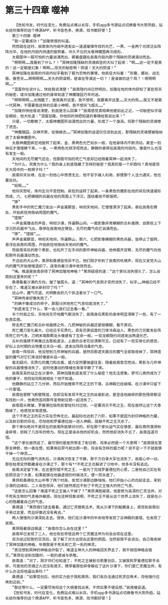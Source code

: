 # 第三十四章 噬神
        【告知书友，时代在变化，免费站点难以长存，手机app多书源站点切换看书大势所趋，站长给你推荐的这个换源APP，听书音色多、换源、找书都好使！】
       第三十四章 噬神
       “我一定要成功！”加隆愤恨的叫道。
       然而就在这时，辰南体内丹田中透发出一道道璀璨夺目的光芒，一黑、一金两个光球泛出阵阵光华，在他的丹田内快速的旋转着，许久不见的太极神魔图再次成形。
       太极图中一股可怕的力量汹涌而出，朝着盘踞在辰南丹田内那个残缺的灵魂涌动而去。
       “啊啊啊……我看到了什么？！”冥神加隆残缺的灵魂疯狂的大叫了起来：“啊……这一定不是真的！这一定都是幻象！啊啊……惊天的秘密啊！阴谋！天大的阴谋！”
       冥神加隆在辰南的丹田内似乎看到了极为恐怖的事情，他疯狂大叫着：“凯撒、娜丝、战无极、傲苍天……啊啊啊啊……天大的阴谋啊，是谁在导演这一切？！是谁做的这个局？！啊啊啊啊……”
       “混蛋你在说什么，快给我说清楚！”辰南隐约间已然明白，加隆在他的体内获知了某些惊天的秘密，或许加隆通过他的身体知道了神魔陵园万年的迷。
       “啊啊啊啊……太残酷了，放我离开这里，我不想死，我要离开这里……天大的局……我又不是第一代冥神，不需要我这样的后辈小神啊，我不想灰飞烟灭……”
       “加隆你快给我说清楚，到底是怎么回事？”辰南感觉真相离他是如此之近，一切秘密似乎就在眼前，他大吼道：“混蛋加隆，你他妈的快把知道的事情给我说出来！”
       只是，一切都晚了，太极神魔图所汹涌而出的力量，形成了一个漩涡。将那个残缺的灵魂卷了进去。
       “神魔陵园，众神齐聚，徒做嫁衣……”冥神加隆的话语仅仅说到此处，那残缺的灵魂便被吸纳进了太极神魔图中。
       太极神魔图疯狂地旋转了起来，金、黑两色光芒如水一般，在他身体内不断流动。直至一刻钟后才慢慢静下来，一金、一黑两色光球浮现而出，静静的悬停在辰南的丹田内。像是什么也没有发生一般。
       天地间的无尽魔气还在，但那股可怕的死亡气息却已经随着冥神一起消失了。
       “为什么，究竟为什么？我的身上到底隐藏了怎样的秘密？我真的是一个炉鼎吗？真地是惊天大局中的一枚棋子吗？”
       辰南仰天长啸，在这一刻他心中愤懑无比，他不甘于被人利用，即便那个人法力通天，他也要反抗。
       “呃啊……”
       他仰天怒吼，体内玄功不受控制。疯狂的运转了起来。一条黑色的魔影在他的背后快速凝形而成，六、七把模糊的兵器在他的周围上下浮沉，围绕着他不断旋转。
       “铮”
       黑影手中的死亡魔刀发出一声金属颤音，响彻天地间，它慢慢漂浮了起来。悬在辰南右臂处，开始疯狂地吸纳周围的魔气。
       “铿锵”
       一声金属撞击的声音，响彻沙漠，传遍群山间。一面影像异常模糊的古朴盾牌，自那些上下浮沉的兵器中飞出，悬停在辰南地左臂处，无尽的魔气向它汹涌而去。
       “铮”、“铿锵”……
       声声金属颤音，响彻天地间，传遍群山，那六、七把影像模糊的黑色兵器，皆停止了旋转。悬浮在辰南的周围，开始疯狂地吸纳天地间的魔气。
       而辰南背后的那个黑影，也松开了左手间的那件神秘兵器，他伸展开双臂，无尽的魔气向他和那件兵器涌动而去。
       不远处的大山中，莱昂和桑德皆惊异不已，他们刚才听到了辰南的吼啸声，现在又发觉大山内的魔气开始慢慢退却了。逐渐向着沙漠中收敛而去。
       “咦。难道是辰南获得了冥神加隆地神格？”莱昂疑惑的道：“这个家伙消失很久了，怎么会跑到这里来的呢？”
       桑德看着沙漠的方向。皱了皱眉头，道：“冥神的气息刚才突然消失了，似乎……神格已经不存在了，难道又被从新封印了吗？”
       远山中，魔气尽退，光明教会的几个执法者长了一口气。
       “冥神传承好像失败了。”
       “的确不像成功的样子，那股讨厌地死亡气息彻底消失了。”
       “到底发生了什么，等一会儿我们过去看一看。”
       半个时辰之后，天地间无尽地魔气都消失了，辰南身后黑影的身体明显清晰了一些，有了一些真实感。
       除去死亡魔刀和古朴地盾牌之外，几把神秘的兵器还是很模糊，看不真切。
       死亡魔刀变化最大，已经近乎实质化，具有完美弧度的刀体冷森迫人，黑色的刀刃散发处阵阵死亡的气息，刀柄末端那颗龙头像是有了生命一般，一双龙眼隐约间透发出两道光芒。
       古朴的盾牌不再像过去那般虚淡，上面的古老花纹清晰可见，已经有了一些实体化的感觉，好似上古时期的古物重见天日一般，透发出阵阵沧桑的气息。
       辰南一阵惊异，他没想到几件神秘的兵器，居然将那遮天蔽日的魔气全部吸收掉了，冥神遗留的魔气对它们来说好像是补品一般。
       毫无疑问，实质化的魔刀和古盾，威力定然要强盛往昔。随着辰南意念而动，黑影与几件神秘的兵器慢慢消失了，这时他激动的情绪也渐渐平静了下来。
       辰南呆呆的站立在沙漠中，冥神加隆到底发现了什么秘密？他无法想象。梦可儿竟然成为了他的妻子，他将如何和她相处？他不知道。
       他静静的站立了几分钟，而后开始搜索不死之王的下落，古神殿已经崩塌，在沙漠中只留下一片废墟。
       辰南抬掌劈飞断壁残垣，但却没有发现不死之王的丝毫影迹，甚至连他崩碎的那些残骨都没有找到一片，他竟然连同那件圣物射日箭一起消失了。
       辰南眉头微皱，罗曼德拉临死前曾经托付过他，一定要消灭不死之王，现在居然让这个大患跑掉了，他感觉非常遗憾。
       这个不死之王的实力实在恐怖无比，最起码也达到了六阶，如果不是因为封印神格的力量，以及射日箭的存在，恐怕他和罗曼德拉始一进入神殿，就被不死之王灭杀了。
       那个家伙绝对不是现在的辰南所能够对付的，好在那个家伙运气实在够差，最后竟然落得粉身碎骨，损耗了几百年的修为。现在正是诛杀他的好机会，然而他却消失不见了，辰南连道可惜。
       “这个家伙居然逃了，最可恨的是居然带走了射日箭，将来必然是一个大患啊！”辰南很在意那支神箭，他一直在想，如果用后羿弓射出那一箭，将会有怎样的威力呢？说不定一下子就能够干掉一个神灵……
       无边无际的魔气消失后，沙漠再次恢复了平静，那千万白骨大军也消失了，辰南心中一动，那些枯骨定然都藏身在沙漠之下，那十有**不死之王也躲进了沙地中，他多半没有逃远。
       辰南决定留下来，在这里狩猎不死之王，一是为了完成罗曼德拉的心愿，二是他自己实在有些顾忌这个大患，如果能够在他最虚弱的时候消灭，便一劳永逸了。
       莱昂和桑德在大山中等了两个时辰，发觉沙漠那边静悄悄，他们开始小心的向前走去，来到沙漠的边缘后，二人有些惊异，他们居然感应不到了不死之王强大的死亡气息。
       “这是怎么回事？难道不死之王被人干掉了？”莱昂满脸疑惑，他是修为高深的亡灵法师，对不死系生物的气息格外敏感。现在这种现象说明，不死之王不是从这个世界上消失了，就是在小心的隐藏着自己的气息。
       桑德道：“莱昂我们进去看看，通过亡灵搜索法术，我从沙漠下的骷髅身上，感觉到辰南似乎来过这里，而且好像还没有离去。”
       两人慢慢向沙漠深处走去，很快，他们在沙漠中的中央地带发现了古神殿的废墟，也发现了辰南。
       莱昂隔着很远喊道：“辰南你怎么会在这里？”
       辰南早已发现了二人，他也有些奇怪这两个亡灵魔法师为何会出现在这里。
       双方经过短暂的交流后，皆了解了对方出现在这里的原因。当然辰南不会说出，自己吸收掉了冥神加隆的神格，毕竟那是不死系和亡灵一系的神灵。
       “真没想到冥神的神格会炸裂了，难道主神大人的神格回天界去了，我不相信神格会毁灭。”莱昂在谈到加隆时，一脸的虔诚与恭敬。
       辰南道：“对了，刚才你们也知道了，不死之王被射日箭重创后，又被我和罗曼德拉联手击碎，可是他的灵魂之火还没有熄灭，携带着那些碎骨躲在了这片沙漠下，你们是亡灵魔法师，有什么办法将他逼出来吗？”
       桑德道：“如果受创后，他的实力低于我和莱昂，我们有办法通过死灵召唤术，将他强行召唤到近前。”
       “那还等什么，一定要尽快将这个大祸害找出来，不然后果不堪设想。”辰南催促道。
       【告知书友，时代在变化，免费站点难以长存，手机app多书源站点切换看书大势所趋，站长给你推荐的这个换源APP，听书音色多、换源、找书都好使！】